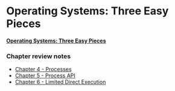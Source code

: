 # Operating Systems: Three Easy Pieces

#### [Operating Systems: Three Easy Pieces](http://pages.cs.wisc.edu/~remzi/OSTEP/#projects)

### Chapter review notes

* [Chapter 4 - Processes](./chapter-4-processes.md)
* [Chapter 5 - Process API](./chapter-5-process-api.md)
* [Chapter 6 - Limited Direct Execution](./chapter-6-limited-direct-execution.md)